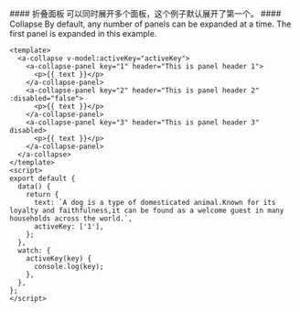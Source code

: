 <cn>
#### 折叠面板
可以同时展开多个面板，这个例子默认展开了第一个。
</cn>

<us>
#### Collapse
By default, any number of panels can be expanded at a time. The first panel is expanded in this example.
</us>

```vue
<template>
  <a-collapse v-model:activeKey="activeKey">
    <a-collapse-panel key="1" header="This is panel header 1">
      <p>{{ text }}</p>
    </a-collapse-panel>
    <a-collapse-panel key="2" header="This is panel header 2" :disabled="false">
      <p>{{ text }}</p>
    </a-collapse-panel>
    <a-collapse-panel key="3" header="This is panel header 3" disabled>
      <p>{{ text }}</p>
    </a-collapse-panel>
  </a-collapse>
</template>
<script>
export default {
  data() {
    return {
      text: `A dog is a type of domesticated animal.Known for its loyalty and faithfulness,it can be found as a welcome guest in many households across the world.`,
      activeKey: ['1'],
    };
  },
  watch: {
    activeKey(key) {
      console.log(key);
    },
  },
};
</script>
```
